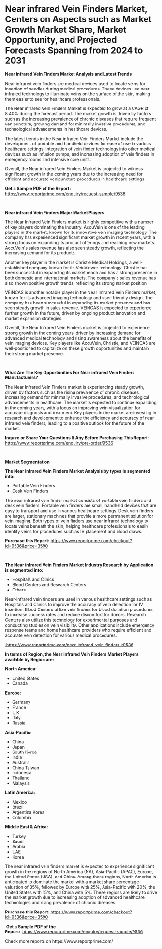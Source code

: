 <p><h1>Near infrared Vein Finders Market, Centers on Aspects such as Market Growth Market Share, Market Opportunity, and Projected Forecasts Spanning from 2024 to 2031</h1></p><p><strong>Near infrared Vein Finders Market Analysis and Latest Trends</strong></p>
<p><p>Near infrared vein finders are medical devices used to locate veins for insertion of needles during medical procedures. These devices use near infrared technology to illuminate veins on the surface of the skin, making them easier to see for healthcare professionals.</p><p>The Near infrared Vein Finders Market is expected to grow at a CAGR of 8.40% during the forecast period. The market growth is driven by factors such as the increasing prevalence of chronic diseases that require frequent venipuncture, growing demand for minimally invasive procedures, and technological advancements in healthcare devices.</p><p>The latest trends in the Near infrared Vein Finders Market include the development of portable and handheld devices for ease of use in various healthcare settings, integration of vein finder technology into other medical devices such as infusion pumps, and increasing adoption of vein finders in emergency rooms and intensive care units.</p><p>Overall, the Near infrared Vein Finders Market is projected to witness significant growth in the coming years due to the increasing need for efficient and accurate venipuncture procedures in healthcare settings.</p></p>
<p><strong>Get a Sample PDF of the Report:&nbsp;</strong> <a href="https://www.reportprime.com/enquiry/request-sample/9536">https://www.reportprime.com/enquiry/request-sample/9536</a></p>
<p>&nbsp;</p>
<p><strong>Near infrared Vein Finders Major Market Players</strong></p>
<p><p>The Near Infrared Vein Finders market is highly competitive with a number of key players dominating the industry. AccuVein is one of the leading players in the market, known for its innovative vein imaging technology. The company has experienced significant market growth in recent years, with a strong focus on expanding its product offerings and reaching new markets. AccuVein's sales revenue has also seen steady growth, reflecting the increasing demand for its products.</p><p>Another key player in the market is Christie Medical Holdings, a well-established company known for its VeinViewer technology. Christie has been successful in expanding its market reach and has a strong presence in both domestic and international markets. The company's sales revenue has also shown positive growth trends, reflecting its strong market position.</p><p>VEINCAS is another notable player in the Near Infrared Vein Finders market, known for its advanced imaging technology and user-friendly design. The company has been successful in expanding its market presence and has seen steady growth in sales revenue. VEINCAS is expected to experience further growth in the future, driven by ongoing product innovation and market expansion strategies.</p><p>Overall, the Near Infrared Vein Finders market is projected to experience strong growth in the coming years, driven by increasing demand for advanced medical technology and rising awareness about the benefits of vein imaging devices. Key players like AccuVein, Christie, and VEINCAS are well-positioned to capitalize on these growth opportunities and maintain their strong market presence.</p></p>
<p>&nbsp;</p>
<p><strong>What Are The Key Opportunities For Near infrared Vein Finders Manufacturers?</strong></p>
<p><p>The Near Infrared Vein Finders market is experiencing steady growth, driven by factors such as the rising prevalence of chronic diseases, increasing demand for minimally invasive procedures, and technological advancements in healthcare. The market is expected to continue expanding in the coming years, with a focus on improving vein visualization for accurate diagnosis and treatment. Key players in the market are investing in research and development to enhance the efficiency and accuracy of near infrared vein finders, leading to a positive outlook for the future of the market.</p></p>
<p><strong>Inquire or Share Your Questions If Any Before Purchasing This Report:</strong> <a href="https://www.reportprime.com/enquiry/pre-order/9536">https://www.reportprime.com/enquiry/pre-order/9536</a></p>
<p>&nbsp;</p>
<p><strong>Market Segmentation</strong></p>
<p><strong>The Near infrared Vein Finders Market Analysis by types is segmented into:</strong></p>
<p><ul><li>Portable Vein Finders</li><li>Desk Vein Finders</li></ul></p>
<p><p>The near infrared vein finder market consists of portable vein finders and desk vein finders. Portable vein finders are small, handheld devices that are easy to transport and use in various healthcare settings. Desk vein finders are larger, stationary machines that provide a more permanent solution for vein imaging. Both types of vein finders use near infrared technology to locate veins beneath the skin, helping healthcare professionals to easily identify veins for procedures such as IV placement and blood draws.</p></p>
<p><strong>Purchase this Report:&nbsp;</strong><a href="https://www.reportprime.com/checkout?id=9536&price=3590">https://www.reportprime.com/checkout?id=9536&price=3590</a></p>
<p>&nbsp;</p>
<p><strong>The Near infrared Vein Finders Market Industry Research by Application is segmented into:</strong></p>
<p><ul><li>Hospitals and Clinics</li><li>Blood Centers and Research Centers</li><li>Others</li></ul></p>
<p><p>Near-infrared vein finders are used in various healthcare settings such as Hospitals and Clinics to improve the accuracy of vein detection for IV insertion. Blood Centers utilize vein finders for blood donation procedures to increase success rates and reduce discomfort for donors. Research Centers also utilize this technology for experimental purposes and conducting studies on vein visibility. Other applications include emergency response teams and home healthcare providers who require efficient and accurate vein detection for various medical procedures.</p></p>
<p><a href="https://www.reportprime.com/near-infrared-vein-finders-r9536">&nbsp;https://www.reportprime.com/near-infrared-vein-finders-r9536</a></p>
<p><strong>In terms of Region, the Near infrared Vein Finders Market Players available by Region are:</strong></p>
<p>
    <p> <strong> North America: </strong>
        <ul>
            <li>United States</li>
            <li>Canada</li>
        </ul>
        </p> 
    <p> <strong> Europe: </strong>
        <ul>
            <li>Germany</li>
            <li>France</li>
            <li>U.K.</li>
            <li>Italy</li>
            <li>Russia</li>
        </ul>
        </p> 
    <p> <strong> Asia-Pacific: </strong>
        <ul>
            <li>China</li>
            <li>Japan</li>
            <li>South Korea</li>
            <li>India</li>
            <li>Australia</li>
            <li>China Taiwan</li>
            <li>Indonesia</li>
            <li>Thailand</li>
            <li>Malaysia</li>
        </ul>
        </p> 
    <p> <strong> Latin America: </strong>
        <ul>
            <li>Mexico</li>
            <li>Brazil</li>
            <li>Argentina Korea</li>
            <li>Colombia</li>
        </ul>
        </p> 
    <p> <strong> Middle East & Africa: </strong>
        <ul>
            <li>Turkey</li>
            <li>Saudi</li>
            <li>Arabia</li>
            <li>UAE</li>
            <li>Korea</li>
        </ul>
    </p>
    </p>
<p><p>The near infrared vein finders market is expected to experience significant growth in the regions of North America (NA), Asia-Pacific (APAC), Europe, the United States (USA), and China. Among these regions, North America is anticipated to dominate the market with a market share percentage valuation of 35%, followed by Europe with 25%, Asia-Pacific with 20%, the United States with 15%, and China with 5%. These regions are likely to drive the market growth due to increasing adoption of advanced healthcare technologies and rising prevalence of chronic diseases.</p></p>
<p><strong>Purchase this Report: </strong><a href="https://www.reportprime.com/checkout?id=9536&price=3590">https://www.reportprime.com/checkout?id=9536&price=3590</a></p>
<p>&nbsp;<strong>Get a Sample PDF of the Report:&nbsp;&nbsp;</strong><a href="https://www.reportprime.com/enquiry/request-sample/9536">https://www.reportprime.com/enquiry/request-sample/9536</a></p>
<p><strong></strong></p>
<p>Check more reports on https://www.reportprime.com/</p>